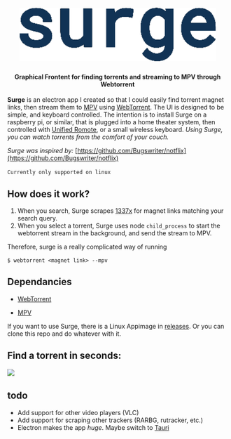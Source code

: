 <h1 align="center">
  <br>
  <img src="https://github.com/trentslutzky/surge-torrent-streaming/blob/main/repo/logo.png" alt="SURGE" width="450">
  <br>
</h1>

<h4 align="center">Graphical Frontent for finding torrents and streaming to MPV through Webtorrent</h4>

**Surge** is an electron app I created so that I could easily find torrent magnet links, then stream them to [MPV](https://mpv.io/) using [WebTorrent](https://github.com/webtorrent/webtorrent). The UI is designed to be simple, and keyboard controlled. The intention is to install Surge on a raspberry pi, or similar, that is plugged into a home theater system, then controlled with [Unified Romote](https://www.unifiedremote.com/), or a small wireless keyboard. *Using Surge, you can watch torrents from the comfort of your couch.*

*Surge was inspired by:* [https://github.com/Bugswriter/notflix](https://github.com/Bugswriter/notflix)

```Currently only supported on linux```
## How does it work?
1. When you search, Surge scrapes [1337x](https://1337x.wtf/) for magnet links matching your search query.
2. When you select a torrent, Surge uses node ```child_process``` to start the webtorrent stream in the background, and send the stream to MPV.

Therefore, surge is a really complicated way of running
```
$ webtorrent <magnet link> --mpv
```
## Dependancies

- [WebTorrent](https://github.com/webtorrent/webtorrent)

- [MPV](https://mpv.io/)


If you want to use Surge, there is a Linux Appimage in [releases](https://github.com/trentslutzky/surge-torrent-streaming/releases). Or you can clone this repo and do whatever with it.


## Find a torrent in seconds:
<img src="https://github.com/trentslutzky/surge-torrent-streaming/blob/main/repo/demo.gif" width="600">


## todo
- Add support for other video players (VLC)
- Add support for scraping other trackers (RARBG, rutracker, etc.)
- Electron makes the app *huge*. Maybe switch to [Tauri](https://github.com/tauri-apps/tauri)
